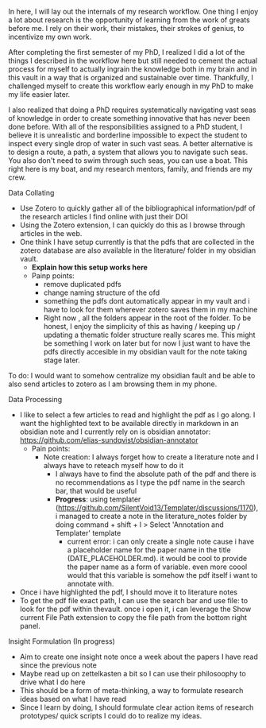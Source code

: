 
In here, I will lay out the internals of my research workflow. One thing I enjoy a lot about research is the opportunity of learning from the work of greats before me. I rely on their work, their mistakes, their strokes of genius, to incentivize my own work. 

After completing the first semester of my PhD, I realized I did a lot of the things I described in the workflow here but still needed to cement the actual process for myself to actually ingrain the knowledge both in my brain and in this vault in a way that is organized and sustainable over time. Thankfully, I challenged myself to create this workflow early enough in my PhD to make my life easier later. 

I also realized that doing a PhD requires systematically navigating vast seas of knowledge in order to create something innovative that has never been done before. With all of the responsibilities assigned to a PhD student, I believe it is unrealistic and borderline impossible to expect the student to inspect every single drop of water in such vast seas. A better alternative is to design a route, a path, a system that allows you to navigate such seas. You also don't need to swim through such seas, you can use a boat. This right here is my boat, and my research mentors, family, and friends are my crew. 


Data Collating
- Use Zotero to quickly gather all of the bibliographical information/pdf of the research articles I find online with just their DOI
- Using the Zotero extension, I can quickly do this as I browse through articles in the web.
- One think I have setup currently is that the pdfs that are collected in the zotero database are also available in the literature/ folder in my obsidian vault. 
	- **Explain how this setup works here**
	- Painp points: 
		- remove duplicated pdfs
		- change naming structure of the ofd
		- something the pdfs dont automatically appear in my vault and i have to look for them wherever zotero saves them in my machine
		- Right now , all the folders appear in the root of the folder. To be honest, I enjoy the simplicity of this as having / keeping up / updating a thematic folder structure really scares me. This might be something I work on later but for now I just want to have the pdfs directly accesible in my obsidian vault for the note taking stage later. 

To do: I would want to somehow centralize my obsidian fault and be able to also send articles to zotero as I am browsing them in my phone. 

Data Processing 
- I like to select a few articles to read and highlight the pdf as I go along. I want the highlighted text to be available directly in markdown in an obsidian note and I currently rely on is obsidian annotator: https://github.com/elias-sundqvist/obsidian-annotator
	- Pain points:
		- Note creation: I always forget how to create a literature note and I always have to reteach myself how to do it
			- I always have to find the absolute path of the pdf and there is no recommendations as I type the pdf name in the search bar, that would be useful
			- **Progress**: using templater (https://github.com/SilentVoid13/Templater/discussions/1170), i managed to create a note in the literature_notes folder by doing command + shift + l > Select 'Annotation and Templater' template
				- current error: i can only create a single note cause i have a placeholder name for the paper name in the title (DATE_PLACEHOLDER.md). it would be cool to provide the paper name as a form of variable. even more coool would that this variable is somehow the pdf itself i want to annotate with. 
- Once i have highlighted the pdf, I should move it to literature notes
- To get the pdf file exact path, I can use the search bar and use file: to look for the pdf within thevault. once i open it, i can leverage the Show current File Path extension to copy the file path from the bottom right panel. 

Insight Formulation (In progress)
- Aim to create one insight note once a week about the papers I have read since the previous note
- Maybe read up on zettelkasten a bit so I can use their philosoophy to drive what I do here
- This should be a form of meta-thinking, a way to formulate research ideas based on what I have read
- Since I learn by doing, I should formulate clear action items of research prototypes/ quick scripts I could do to realize my ideas. 





